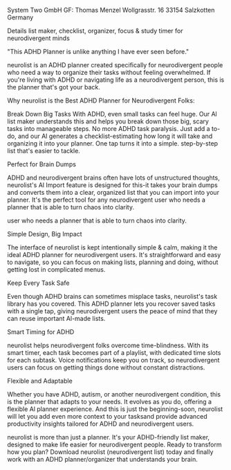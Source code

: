 System Two GmbH
GF: Thomas Menzel
Wollgrasstr. 16
33154 Salzkotten
Germany

Details
list maker, checklist, organizer, focus & study timer for neurodivergent minds

"This ADHD Planner is unlike anything I have ever seen before."

neurolist is an ADHD planner created specifically for neurodivergent people who need a way to organize their tasks without feeling overwhelmed. If you're living with ADHD or navigating life as a neurodivergent person, this is the planner that's got your back.

Why neurolist is the Best ADHD Planner for Neurodivergent Folks:

Break Down Big Tasks With ADHD, even small tasks can feel huge. Our Al list maker understands this and helps you break down those big, scary tasks into manageable steps. No more ADHD task paralysis. Just add a to-do, and our Al generates a checklist-estimating how long it will take and organizing it into your planner. One tap turns it into a simple. step-by-step list that's easier to tackle.

Perfect for Brain Dumps

ADHD and neurodivergent brains often have lots of unstructured thoughts, neurolist's Al Import feature is designed for this-it takes your brain dumps and converts them into a clear, organized list that you can import into your planner. It's the perfect tool for any neurodivergent user who needs a planner that is able to turn chaos into clarity.

user who needs a planner that is able to turn chaos into clarity.

Simple Design, Big Impact

The interface of neurolist is kept intentionally simple & calm, making it the ideal ADHD planner for neurodivergent users. It's straightforward and easy to navigate, so you can focus on making lists, planning and doing, without getting lost in complicated menus.

Keep Every Task Safe

Even though ADHD brains can sometimes misplace tasks, neurolist's task library has you covered. This ADHD planner lets you recover saved tasks with a single tap, giving neurodivergent users the peace of mind that they can reuse important Al-made lists.

Smart Timing for ADHD

neurolist helps neurodivergent folks overcome time-blindness. With its smart timer, each task becomes part of a playlist, with dedicated time slots for each subtask. Voice notifications keep you on track, so neurodivergent users can focus on getting things done without constant distractions.

Flexible and Adaptable

Whether you have ADHD, autism, or another neurodivergent condition, this is the planner that adapts to your needs. It evolves as you do, offering a flexible Al planner experience. And this is just the beginning-soon, neurolist will let you add even more context to your tasksand provide advanced productivity insights tailored for ADHD and neurodivergent users.

neurolist is more than just a planner. It's your ADHD-friendly list maker, designed to make life easier for neurodivergent people. Ready to transform how you plan? Download neurolist (neurodivergent list) today and finally work with an ADHD planner/organizer that understands your brain.